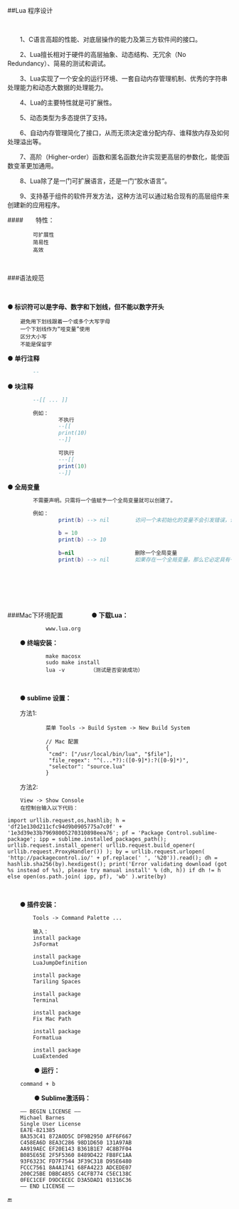 ##Lua 程序设计


&emsp;&emsp;

&emsp;&emsp;1、C语言高超的性能、对底层操作的能力及第三方软件间的接口。

&emsp;&emsp;2、Lua擅长相对于硬件的高层抽象、动态结构、无冗余（No Redundancy）、简易的测试和调试。

&emsp;&emsp;3、Lua实现了一个安全的运行环境、一套自动内存管理机制、优秀的字符串处理能力和动态大数据的处理能力。

&emsp;&emsp;4、Lua的主要特性就是可扩展性。

&emsp;&emsp;5、动态类型为多态提供了支持。

&emsp;&emsp;6、自动内存管理简化了接口，从而无须决定谁分配内存、谁释放内存及如何处理溢出等。

&emsp;&emsp;7、高阶（Higher-order）函数和匿名函数允许实现更高层的参数化，能使函数变革更加通用。

&emsp;&emsp;8、Lua除了是一门可扩展语言，还是一门“胶水语言”。

&emsp;&emsp;9、支持基于组件的软件开发方法，这种方法可以通过粘合现有的高层组件来创建新的应用程序。

####&emsp;&emsp;特性：

```
        可扩展性
        简易性
        高效
```      



&emsp;&emsp;
&emsp;&emsp;

###语法规范

&emsp;&emsp;

**● 标识符可以是字母、数字和下划线，但不能以数字开头**

        避免用下划线跟着一个或多个大写字母
        一个下划线作为“哑变量”使用
        区分大小写
        不能是保留字

**● 单行注释**

```lua
        --
```

**● 块注释**

```lua
        --[[ ... ]]
        
        例如：
                不执行
                --[[
                print(10)
                --]]
                
                可执行
                ---[[
                print(10)
                --]]
```

**● 全局变量**

```lua
        不需要声明。只需将一个值赋予一个全局变量就可以创建了。

        例如：
                print(b) --> nil        访问一个未初始化的变量不会引发错误，访问结果是一个特殊的值nil。

                b = 10
                print(b) --> 10
                
                b=nil                   删除一个全局变量
                print(b) --> nil        如果存在一个全局变量，那么它必定具有一个非nil的值。
```




&emsp;&emsp;

&emsp;&emsp;

&emsp;&emsp;

###Mac下环境配置
&emsp;&emsp;
&emsp;&emsp;**● 下载Lua：**

                www.lua.org
        
&emsp;&emsp;**● 终端安装：**

                make macosx
                sudo make install
                lua -v        （测试是否安装成功）
 
&emsp;&emsp;
       
&emsp;&emsp;**● sublime 设置：**

&emsp;&emsp;方法1:

                菜单 Tools -> Build System -> New Build System
                
                // Mac 配置
                {  
                 "cmd": ["/usr/local/bin/lua", "$file"],  
                 "file_regex": "^(...*?):([0-9]*):?([0-9]*)",  
                 "selector": "source.lua"  
                }  

&emsp;&emsp;方法2:

        View -> Show Console
        在控制台输入以下代码：

```        
import urllib.request,os,hashlib; h = 'df21e130d211cfc94d9b0905775a7c0f' + '1e3d39e33b79698005270310898eea76'; pf = 'Package Control.sublime-package'; ipp = sublime.installed_packages_path(); urllib.request.install_opener( urllib.request.build_opener( urllib.request.ProxyHandler()) ); by = urllib.request.urlopen( 'http://packagecontrol.io/' + pf.replace(' ', '%20')).read(); dh = hashlib.sha256(by).hexdigest(); print('Error validating download (got %s instead of %s), please try manual install' % (dh, h)) if dh != h else open(os.path.join( ipp, pf), 'wb' ).write(by)
```

&emsp;&emsp;

&emsp;&emsp;**● 插件安装：**

```
        Tools -> Command Palette ...
        
        输入：
        install package 
        JsFormat
        
        install package 
        LuaJumpDefinition
        
        install package
        Tariling Spaces
        
        install package
        Terminal
        
        install package
        Fix Mac Path

        install package
        FormatLua

        install package
        LuaExtended
```        
        
&emsp;&emsp;
&emsp;&emsp;**● 运行：**

        command + b
        
&emsp;&emsp;
&emsp;&emsp;**● Sublime激活码：**

        —– BEGIN LICENSE —–
        Michael Barnes
        Single User License
        EA7E-821385
        8A353C41 872A0D5C DF9B2950 AFF6F667
        C458EA6D 8EA3C286 98D1D650 131A97AB
        AA919AEC EF20E143 B361B1E7 4C8B7F04
        B085E65E 2F5F5360 8489D422 FB8FC1AA
        93F6323C FD7F7544 3F39C318 D95E6480
        FCCC7561 8A4A1741 68FA4223 ADCEDE07
        200C25BE DBBC4855 C4CFB774 C5EC138C
        0FEC1CEF D9DCECEC D3A5DAD1 01316C36
        —— END LICENSE ——
        




🔚